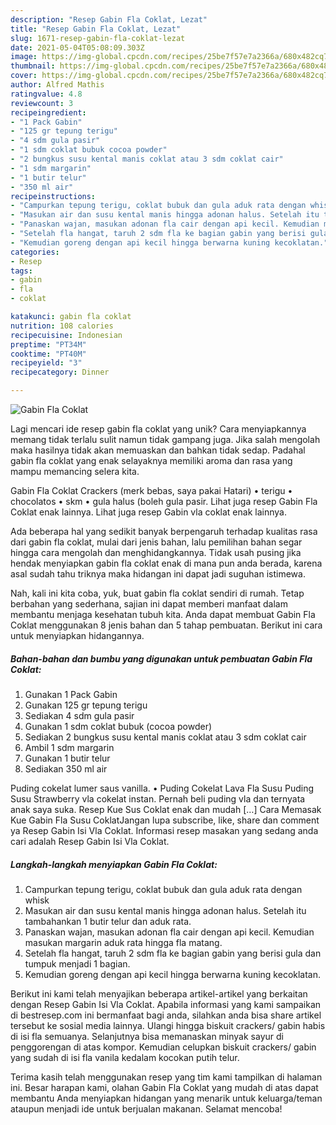 ```yaml
---
description: "Resep Gabin Fla Coklat, Lezat"
title: "Resep Gabin Fla Coklat, Lezat"
slug: 1671-resep-gabin-fla-coklat-lezat
date: 2021-05-04T05:08:09.303Z
image: https://img-global.cpcdn.com/recipes/25be7f57e7a2366a/680x482cq70/gabin-fla-coklat-foto-resep-utama.jpg
thumbnail: https://img-global.cpcdn.com/recipes/25be7f57e7a2366a/680x482cq70/gabin-fla-coklat-foto-resep-utama.jpg
cover: https://img-global.cpcdn.com/recipes/25be7f57e7a2366a/680x482cq70/gabin-fla-coklat-foto-resep-utama.jpg
author: Alfred Mathis
ratingvalue: 4.8
reviewcount: 3
recipeingredient:
- "1 Pack Gabin"
- "125 gr tepung terigu"
- "4 sdm gula pasir"
- "1 sdm coklat bubuk cocoa powder"
- "2 bungkus susu kental manis coklat atau 3 sdm coklat cair"
- "1 sdm margarin"
- "1 butir telur"
- "350 ml air"
recipeinstructions:
- "Campurkan tepung terigu, coklat bubuk dan gula aduk rata dengan whisk"
- "Masukan air dan susu kental manis hingga adonan halus. Setelah itu tambahankan 1 butir telur dan aduk rata."
- "Panaskan wajan, masukan adonan fla cair dengan api kecil. Kemudian masukan margarin aduk rata hingga fla matang."
- "Setelah fla hangat, taruh 2 sdm fla ke bagian gabin yang berisi gula dan tumpuk menjadi 1 bagian."
- "Kemudian goreng dengan api kecil hingga berwarna kuning kecoklatan."
categories:
- Resep
tags:
- gabin
- fla
- coklat

katakunci: gabin fla coklat 
nutrition: 108 calories
recipecuisine: Indonesian
preptime: "PT34M"
cooktime: "PT40M"
recipeyield: "3"
recipecategory: Dinner

---
```



![Gabin Fla Coklat](https://img-global.cpcdn.com/recipes/25be7f57e7a2366a/680x482cq70/gabin-fla-coklat-foto-resep-utama.jpg)

Lagi mencari ide resep gabin fla coklat yang unik? Cara menyiapkannya memang tidak terlalu sulit namun tidak gampang juga. Jika salah mengolah maka hasilnya tidak akan memuaskan dan bahkan tidak sedap. Padahal gabin fla coklat yang enak selayaknya memiliki aroma dan rasa yang mampu memancing selera kita.

Gabin Fla Coklat Crackers (merk bebas, saya pakai Hatari) • terigu • chocolatos • skm • gula halus (boleh gula pasir. Lihat juga resep Gabin Fla Coklat enak lainnya. Lihat juga resep Gabin vla coklat enak lainnya.

Ada beberapa hal yang sedikit banyak berpengaruh terhadap kualitas rasa dari gabin fla coklat, mulai dari jenis bahan, lalu pemilihan bahan segar hingga cara mengolah dan menghidangkannya. Tidak usah pusing jika hendak menyiapkan gabin fla coklat enak di mana pun anda berada, karena asal sudah tahu triknya maka hidangan ini dapat jadi suguhan istimewa.


Nah, kali ini kita coba, yuk, buat gabin fla coklat sendiri di rumah. Tetap berbahan yang sederhana, sajian ini dapat memberi manfaat dalam membantu menjaga kesehatan tubuh kita. Anda dapat membuat Gabin Fla Coklat menggunakan 8 jenis bahan dan 5 tahap pembuatan. Berikut ini cara untuk menyiapkan hidangannya.

<!--inarticleads1-->

##### Bahan-bahan dan bumbu yang digunakan untuk pembuatan Gabin Fla Coklat:

1. Gunakan 1 Pack Gabin
1. Gunakan 125 gr tepung terigu
1. Sediakan 4 sdm gula pasir
1. Gunakan 1 sdm coklat bubuk (cocoa powder)
1. Sediakan 2 bungkus susu kental manis coklat atau 3 sdm coklat cair
1. Ambil 1 sdm margarin
1. Gunakan 1 butir telur
1. Sediakan 350 ml air


Puding cokelat lumer saus vanilla. • Puding Cokelat Lava Fla Susu Puding Susu Strawberry vla cokelat instan. Pernah beli puding vla dan ternyata anak saya suka. Resep Kue Sus Coklat enak dan mudah […] Cara Memasak Kue Gabin Fla Susu CoklatJangan lupa subscribe, like, share dan comment ya Resep Gabin Isi Vla Coklat. Informasi resep masakan yang sedang anda cari adalah Resep Gabin Isi Vla Coklat. 

<!--inarticleads2-->

##### Langkah-langkah menyiapkan Gabin Fla Coklat:

1. Campurkan tepung terigu, coklat bubuk dan gula aduk rata dengan whisk
1. Masukan air dan susu kental manis hingga adonan halus. Setelah itu tambahankan 1 butir telur dan aduk rata.
1. Panaskan wajan, masukan adonan fla cair dengan api kecil. Kemudian masukan margarin aduk rata hingga fla matang.
1. Setelah fla hangat, taruh 2 sdm fla ke bagian gabin yang berisi gula dan tumpuk menjadi 1 bagian.
1. Kemudian goreng dengan api kecil hingga berwarna kuning kecoklatan.


Berikut ini kami telah menyajikan beberapa artikel-artikel yang berkaitan dengan Resep Gabin Isi Vla Coklat. Apabila informasi yang kami sampaikan di bestresep.com ini bermanfaat bagi anda, silahkan anda bisa share artikel tersebut ke sosial media lainnya. Ulangi hingga biskuit crackers/ gabin habis di isi fla semuanya. Selanjutnya bisa memanaskan minyak sayur di penggorengan di atas kompor. Kemudian celupkan biskuit crackers/ gabin yang sudah di isi fla vanila kedalam kocokan putih telur. 

Terima kasih telah menggunakan resep yang tim kami tampilkan di halaman ini. Besar harapan kami, olahan Gabin Fla Coklat yang mudah di atas dapat membantu Anda menyiapkan hidangan yang menarik untuk keluarga/teman ataupun menjadi ide untuk berjualan makanan. Selamat mencoba!
